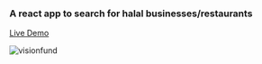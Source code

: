 ### A react app to search for halal businesses/restaurants

[Live Demo](https://halaldirectory.netlify.app/)

![visionfund](https://github.com/kagwicharles/halaldirectory/assets/46281757/a31e1388-bbc9-46e2-af76-4a8193432a98)
